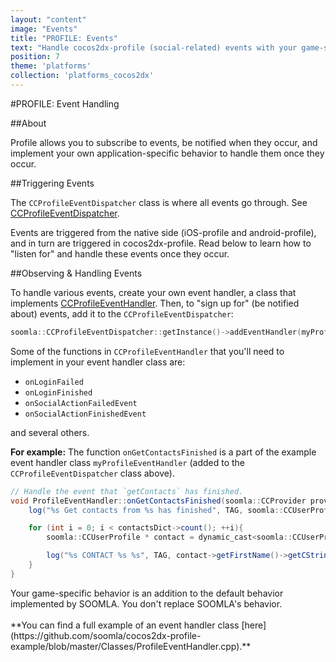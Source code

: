 ```yaml
---
layout: "content"
image: "Events"
title: "PROFILE: Events"
text: "Handle cocos2dx-profile (social-related) events with your game-specific behavior."
position: 7
theme: 'platforms'
collection: 'platforms_cocos2dx'
---
```


#PROFILE: Event Handling

##About

Profile allows you to subscribe to events, be notified when they occur, and implement your own application-specific behavior to handle them once they occur.

##Triggering Events

The `CCProfileEventDispatcher` class is where all events go through. See [CCProfileEventDispatcher](https://github.com/soomla/cocos2dx-profile/blob/master/Soomla/CCProfileEventDispatcher.cpp).

Events are triggered from the native side (iOS-profile and android-profile), and in turn are triggered in cocos2dx-profile. Read below to learn how to "listen for" and handle these events once they occur.

##Observing & Handling Events

To handle various events, create your own event handler, a class that implements [CCProfileEventHandler](https://github.com/soomla/cocos2dx-profile/blob/master/Soomla/CCProfileEventHandler.h). Then, to "sign up for" (be notified about) events, add it to the `CCProfileEventDispatcher`:

``` cpp
soomla::CCProfileEventDispatcher::getInstance()->addEventHandler(myProfileEventHandler);
```

Some of the functions in `CCProfileEventHandler` that you'll need to implement in your event handler class are:

- `onLoginFailed`
- `onLoginFinished`
- `onSocialActionFailedEvent`
- `onSocialActionFinishedEvent`

and several others.


**For example:** The function `onGetContactsFinished` is a part of the example event handler class `myProfileEventHandler` (added to the `CCProfileEventDispatcher` class above).

``` cs
// Handle the event that `getContacts` has finished.
void ProfileEventHandler::onGetContactsFinished(soomla::CCProvider provider, cocos2d::__Array *contactsDict) {
    log("%s Get contacts from %s has finished", TAG, soomla::CCUserProfileUtils::providerEnumToString(provider)->getCString());

    for (int i = 0; i < contactsDict->count(); ++i){
        soomla::CCUserProfile * contact = dynamic_cast<soomla::CCUserProfile *>(contactsDict->getObjectAtIndex(i));

        log("%s CONTACT %s %s", TAG, contact->getFirstName()->getCString(), contact->getLastName()->getCString());
    }
}
```

<div class="info-box">Your game-specific behavior is an addition to the default behavior implemented by SOOMLA. You don't replace SOOMLA's behavior.</div>

<br>
**You can find a full example of an event handler class [here](https://github.com/soomla/cocos2dx-profile-example/blob/master/Classes/ProfileEventHandler.cpp).**
